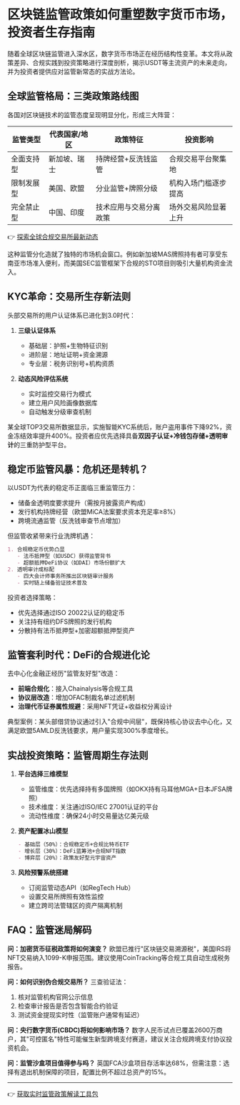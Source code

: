 # 区块链监管政策如何重塑数字货币市场，投资者生存指南

随着全球区块链监管进入深水区，数字货币市场正在经历结构性变革。本文将从政策差异、合规实践到投资策略进行深度剖析，揭示USDT等主流资产的未来走向，并为投资者提供应对监管新常态的实战方法论。

## 全球监管格局：三类政策路线图

各国对区块链技术的监管态度呈现明显分化，形成三大阵营：

| 监管类型       | 代表国家/地区 | 政策特征                          | 投资影响                |
|----------------|---------------|-----------------------------------|-------------------------|
| 全面支持型     | 新加坡、瑞士  | 持牌经营+反洗钱监管               | 合规交易平台聚集地      |
| 限制发展型     | 美国、欧盟    | 分业监管+牌照分级                 | 机构入场门槛逐步提高    |
| 完全禁止型     | 中国、印度    | 技术应用与交易分离政策            | 场外交易风险显著上升    |

👉 [探索全球合规交易所最新动态](https://bit.ly/okx_welcome) 

这种监管分化造就了独特的市场机会窗口。例如新加坡MAS牌照持有者可享受东南亚市场准入便利，而美国SEC监管框架下合规的STO项目则吸引大量机构资金流入。

## KYC革命：交易所生存新法则

头部交易所的用户认证体系已进化到3.0时代：

1. **三级认证体系**
   - 基础层：护照+生物特征识别
   - 进阶层：地址证明+资金溯源
   - 专业层：税务识别号+机构资质

2. **动态风险评估系统**
   - 实时监控交易行为模式
   - 建立用户风险画像数据库
   - 自动触发分级审查机制

某全球TOP3交易所数据显示，实施智能KYC系统后，账户盗用事件下降92%，资金冻结效率提升400%。投资者应优先选择具备**双因子认证+冷钱包存储+透明审计**的三重防护型平台。

## 稳定币监管风暴：危机还是转机？

以USDT为代表的稳定币正面临三重监管压力：
- 储备金透明度要求提升（需按月披露资产构成）
- 发行机构持牌经营（欧盟MiCA法案要求资本充足率≥8%）
- 跨境流通监管（反洗钱审查节点增加）

但监管收紧带来行业洗牌机遇：
```markdown
1. 合规稳定币优势凸显
   - 法币抵押型（如USDC）获得监管背书
   - 超额抵押DeFi协议（如DAI）市场份额扩大
2. 透明审计成标配
   - 四大会计师事务所推出区块链审计服务
   - 实时链上储备验证技术普及
```

投资者选择策略：
- 优先选择通过ISO 20022认证的稳定币
- 关注持有纽约DFS牌照的发行机构
- 分散持有法币抵押型+加密超额抵押型资产

## 监管套利时代：DeFi的合规进化论

去中心化金融正经历"监管友好型"改造：
- **前端合规化**：接入Chainalysis等合规工具
- **协议层改造**：增加OFAC制裁名单过滤机制
- **治理代币证券属性规避**：采用NFT凭证+收益权分离设计

典型案例：某头部借贷协议通过引入"合规中间层"，既保持核心协议去中心化，又满足欧盟5AMLD反洗钱要求，用户量实现300%季度增长。

## 实战投资策略：监管周期生存法则

1. **平台选择三维模型**
   - 监管维度：优先选择持有多国牌照（如OKX持有马耳他MGA+日本JFSA牌照）
   - 技术维度：关注通过ISO/IEC 27001认证的平台
   - 流动性维度：确保24小时交易量达亿美元级

2. **资产配置冰山模型**
   ```markdown
   - 基础层（50%）：合规稳定币+合规比特币ETF
   - 增长层（30%）：DeFi蓝筹池+合规NFT指数
   - 博弈层（20%）：政策友好型元宇宙资产
   ```

3. **风险预警系统搭建**
   - 订阅监管动态API（如RegTech Hub）
   - 设置交易所牌照有效性监控
   - 建立跨司法管辖区的资产隔离机制

## FAQ：监管迷局解码

**问：加密货币征税政策将如何演变？**
欧盟已推行"区块链交易溯源税"，美国IRS将NFT交易纳入1099-K申报范围。建议使用CoinTracking等合规工具自动生成税务报告。

**问：如何识别伪合规交易所？**
三查验证法：
1. 核对监管机构官网公示信息
2. 检查审计报告是否包含智能合约验证
3. 测试资金提现实时性（监管账户通常有延迟）

**问：央行数字货币(CBDC)将如何影响市场？**
数字人民币试点已覆盖2600万商户，其"可控匿名"特性可能催生新型跨境支付赛道，建议关注合规跨境支付协议投资机会。

**问：监管沙盒项目值得参与吗？**
英国FCA沙盒项目存活率达68%，但需注意：选择有退出机制保障的项目，配置比例不超过总资产的15%。

---

👉 [获取实时监管政策解读工具包](https://bit.ly/okx_welcome) 
